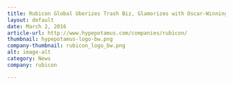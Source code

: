 ```yaml
---
title: Rubicon Global Uberizes Trash Biz, Glamorizes with Oscar-Winning Investor
layout: default
date: March 2, 2016
article-url: http://www.hypepotamus.com/companies/rubicon/
thumbnail: hypepotamus-logo-bw.png
company-thumbnail: rubicon_logo_bw.png
alt: image-alt
category: News
company: rubicon

---
```

